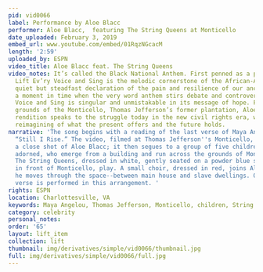 ```yaml
---
pid: vid0066
label: Performance by Aloe Blacc
performer: Aloe Blacc,  featuring The String Queens at Monticello
date_uploaded: February 3, 2019
embed_url: www.youtube.com/embed/01RqzNGcacM
length: '2:59'
uploaded_by: ESPN
video_title: Aloe Blacc feat. The String Queens
video_notes: It’s called the Black National Anthem. First penned as a poem in 1900,
  Lift Ev’ry Voice and Sing is the melodic cornerstone of the African-American experience—a
  quiet but steadfast declaration of the pain and resilience of our ancestors. In
  a moment in time when the very word anthem stirs debate and controversy, Lift E’vry
  Voice and Sing is singular and unmistakable in its message of hope. Filmed on the
  grounds of the Monticello, Thomas Jefferson’s former plantation, Aloe Blacc’s modern-day
  rendition speaks to the struggle today in the new civil rights era, with a brilliant
  reimagining of what the present offers and the future holds.
narrative: 'The song begins with a reading of the last verse of Maya Angelou''s poem,
  “Still I Rise.” The video, filmed at Thomas Jefferson''s Monticello, begins with
  a close shot of Aloe Blacc; it then segues to a group of five children, beautifully
  adorned, who emerge from a building and run across the grounds of Monticello, giggling.
  The String Queens, dressed in white, gently seated on a powder blue settee stationed
  in front of Monticello, play. A small choir, dressed in red, joins Aloe Blacc as
  he moves through the space--between main house and slave dwellings. Only the first
  verse is performed in this arrangement. '
rights: ESPN
location: Charlottesville, VA
keywords: Maya Angelou, Thomas Jefferson, Monticello, children, String Queens
category: celebrity
personal_notes: 
order: '65'
layout: lift_item
collection: lift
thumbnail: img/derivatives/simple/vid0066/thumbnail.jpg
full: img/derivatives/simple/vid0066/full.jpg
---
```

